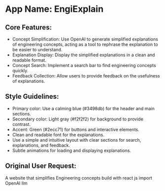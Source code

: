 # **App Name**: EngiExplain

## Core Features:

- Concept Simplification: Use OpenAI to generate simplified explanations of engineering concepts, acting as a tool to rephrase the explanation to be easier to understand.
- Explanation Display: Display the simplified explanations in a clean and readable format.
- Concept Search: Implement a search bar to find engineering concepts quickly.
- Feedback Collection: Allow users to provide feedback on the usefulness of explanations.

## Style Guidelines:

- Primary color: Use a calming blue (#3498db) for the header and main sections.
- Secondary color: Light gray (#f2f2f2) for background to provide contrast.
- Accent: Green (#2ecc71) for buttons and interactive elements.
- Clean and readable font for the explanations.
- Use a simple and intuitive layout with clear sections for search, explanations, and feedback.
- Subtle animations for loading and displaying explanations.

## Original User Request:
A website that simplifies Engineering concepts build with react js import OpenAI llm
  